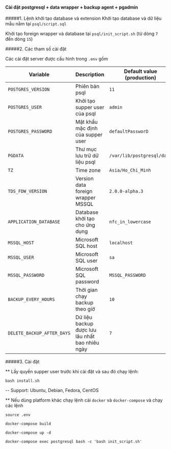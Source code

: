 #### Cài đặt postgresql + data wrapper + backup agent + pgadmin  

#####1. Lệnh khởi tạo database và extension
Khởi tạo database và dữ liệu mẫu nằm tại `psql/script.sql`

Khởi tạo foreign wrapper và database tại `psql/init_script.sh` (từ dòng `7` đến dòng `15`)

#####2. Các tham số cài đặt

Các cài đặt server được cấu hình trong `.env` gồm 

|Variable|Description|Default value (production)|
|--------|------------|--------------------------|
|`POSTGRES_VERSION`|Phiên bản psql|`11`|
|`POSTGRES_USER`|Khởi tạo supper user của psql|`admin`|
|`POSTGRES_PASSWORD`|Mật khẩu mặc định của supper user|`defaultPassworD`|
|`PGDATA`|Thư mục lưu trữ dữ liệu psql|`/var/lib/postgresql/data`|
|`TZ`|Time zone|`Asia/Ho_Chi_Minh`|
|`TDS_FDW_VERSION`|Version data foreign wrapper MSSQL|`2.0.0-alpha.3`|
|`APPLICATION_DATABASE`|Database khởi tạo cho ứng dụng|`nfc_in_lowercase`|
|`MSSQL_HOST`|Microsoft SQL host|`localhost`|
|`MSSQL_USER`|Microsoft SQL user|`sa`|
|`MSSQL_PASSWORD`|Microsoft SQL password|`MSSQL_PASSWORD`|
|`BACKUP_EVERY_HOURS`|Thời gian chạy backup theo giờ|`10`|
|`DELETE_BACKUP_AFTER_DAYS`|Dữ liệu backup được lưu lâu nhất bao nhiêu ngày|`7`|


#####3. Cài đặt

** Lấy quyền supper user trước khi cài đặt và sau đó chạy lệnh:

```bash install.sh```

-- Support: Ubuntu, Debian, Fedora, CentOS 


** Nếu dùng platform khác chạy lệnh cài `docker` và `docker-compose` và chạy các lệnh 

```
source .env

docker-compose build

docker-compose up -d

docker-compose exec postgresql bash -c 'bash init_script.sh'
```

